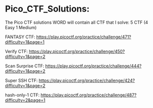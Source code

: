 # Pico_CTF_Solutions:

The Pico CTF solutions WORD will contain all CTF that I solve: 5 CTF (4 Easy 1 Medium)

FANTASY CTF: https://play.picoctf.org/practice/challenge/471?difficulty=1&page=1

Verify CTF: https://play.picoctf.org/practice/challenge/450?difficulty=1&page=2

Scan Surprise CTF: https://play.picoctf.org/practice/challenge/444?difficulty=1&page=2

Super SSH CTF: https://play.picoctf.org/practice/challenge/424?difficulty=1&page=2

hash-only-1 CTF: https://play.picoctf.org/practice/challenge/487?difficulty=2&page=1
